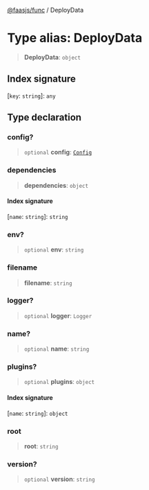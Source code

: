 [@faasjs/func](../README.md) / DeployData

# Type alias: DeployData

> **DeployData**: `object`

## Index signature

 \[`key`: `string`\]: `any`

## Type declaration

### config?

> `optional` **config**: [`Config`](Config.md)

### dependencies

> **dependencies**: `object`

#### Index signature

 \[`name`: `string`\]: `string`

### env?

> `optional` **env**: `string`

### filename

> **filename**: `string`

### logger?

> `optional` **logger**: `Logger`

### name?

> `optional` **name**: `string`

### plugins?

> `optional` **plugins**: `object`

#### Index signature

 \[`name`: `string`\]: `object`

### root

> **root**: `string`

### version?

> `optional` **version**: `string`
